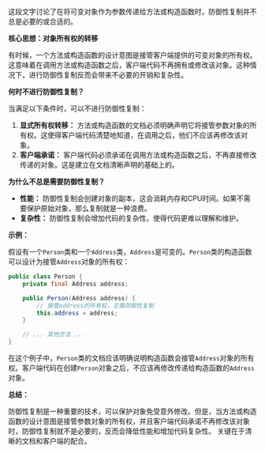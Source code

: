 这段文字讨论了在将可变对象作为参数传递给方法或构造函数时，防御性复制并不总是必要的或合适的。

**核心思想：对象所有权的转移**

有时候，一个方法或构造函数的设计意图是接管客户端提供的可变对象的所有权。这意味着在调用方法或构造函数之后，客户端代码不再拥有或修改该对象。这种情况下，进行防御性复制反而会带来不必要的开销和复杂性。

**何时不进行防御性复制？**

当满足以下条件时，可以不进行防御性复制：

1. **显式所有权转移：** 方法或构造函数的文档必须明确声明它将接管参数对象的所有权。这使得客户端代码清楚地知道，在调用之后，他们不应该再修改该对象。
2. **客户端承诺：** 客户端代码必须承诺在调用方法或构造函数之后，不再直接修改传递的对象。这是建立在文档清晰声明的基础上的。

**为什么不总是需要防御性复制？**

* **性能：**  防御性复制会创建对象的副本，这会消耗内存和CPU时间。如果不需要保护原始对象，那么复制就是一种浪费。
* **复杂性：**  防御性复制会增加代码的复杂性，使得代码更难以理解和维护。

**示例：**

假设有一个`Person`类和一个`Address`类，`Address`是可变的。`Person`类的构造函数可以设计为接管`Address`对象的所有权：

```java
public class Person {
    private final Address address;

    public Person(Address address) {
        // 接管address的所有权，无需防御性复制
        this.address = address; 
    }

    // ... 其他方法 ...
}
```

在这个例子中，`Person`类的文档应该明确说明构造函数会接管`Address`对象的所有权。客户端代码在创建`Person`对象之后，不应该再修改传递给构造函数的`Address`对象。

**总结：**

防御性复制是一种重要的技术，可以保护对象免受意外修改。但是，当方法或构造函数的设计意图是接管参数对象的所有权，并且客户端代码承诺不再修改该对象时，防御性复制就不是必要的，反而会降低性能和增加代码复杂性。  关键在于清晰的文档和客户端的配合。
